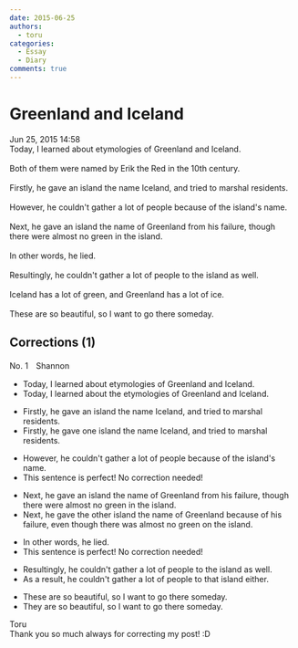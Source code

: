 ```yaml
---
date: 2015-06-25
authors:
  - toru
categories:
  - Essay
  - Diary
comments: true
---
```


# Greenland and Iceland
<div class="date">Jun 25, 2015 14:58</div>
<div id="post"><div id="body_show_ori">
Today, I learned about etymologies of Greenland and Iceland.<br/><br/>Both of them were named by Erik the Red in the 10th century.<br/><br/>Firstly, he gave an island the name Iceland, and tried to marshal residents.<br/><br/>However, he couldn't gather a lot of people because of the island's name.<br/><br/>Next, he gave an island the name of Greenland from his failure, though there were almost no green in the island.<br/><br/>In other words, he lied.<br/><br/>Resultingly, he couldn't gather a lot of people to the island as well.<br/><br/>Iceland has a lot of green, and Greenland has a lot of ice.<br/><br/>These are so beautiful, so I want to go there someday.
</div></div>

<!-- more -->


## Corrections (1)
<div id="block"><div class="first_name"> No. 1　<span class="just_name">Shannon</span></div><div id="block2">
<ul class="correction_field">
<li class="incorrect">Today, I learned about etymologies of Greenland and Iceland.</li>
<li class="corrected correct">
Today, I learned about <span class="f_red">the</span> etymologies of Greenland and Iceland.
</li>
</ul>
<ul class="correction_field">
<li class="incorrect">Firstly, he gave an island the name Iceland, and tried to marshal residents.</li>
<li class="corrected correct">
Firstly, he gave <span class="f_red">one </span>island the name Iceland, and tried to marshal residents.
</li>
</ul>
<ul class="correction_field">
<li class="incorrect">However, he couldn't gather a lot of people because of the island's name.</li>
<li class="corrected perfect">This sentence is perfect! No correction needed!</li>
</ul>
<ul class="correction_field">
<li class="incorrect">Next, he gave an island the name of Greenland from his failure, though there were almost no green in the island.</li>
<li class="corrected correct">
Next, he gave <span class="f_red">the other </span>island the name of Greenland <span class="f_red">because of </span>his failure, <span class="f_red">even</span> though there <span class="f_red">was </span>almost no green <span class="f_red">on </span>the island.
</li>
</ul>
<ul class="correction_field">
<li class="incorrect">In other words, he lied.</li>
<li class="corrected perfect">This sentence is perfect! No correction needed!</li>
</ul>
<ul class="correction_field">
<li class="incorrect">Resultingly, he couldn't gather a lot of people to the island as well.</li>
<li class="corrected correct">
<span class="f_red">As a result</span>, he couldn't gather a lot of people to <span class="f_red">that</span> island <span class="f_red">either</span>.
</li>
</ul>
<ul class="correction_field">
<li class="incorrect">These are so beautiful, so I want to go there someday.</li>
<li class="corrected correct">
<span class="f_red">They </span>are so beautiful, <span class="sline">so</span> I want to go there someday.
</li>
</ul>
</div><div class="name"><span class="just_name">Toru</span><br>
Thank you so much always for correcting my post! :D
</div>
</div>
